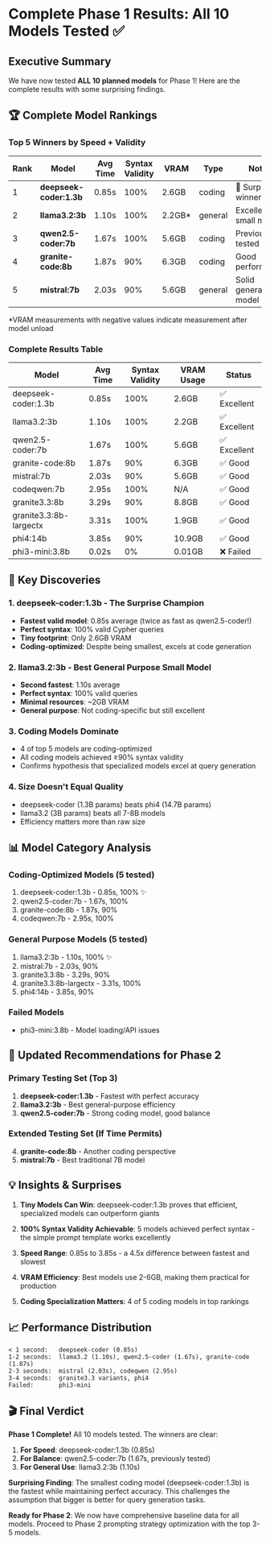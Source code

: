 # Complete Phase 1 Results: All 10 Models Tested ✅

## Executive Summary

We have now tested **ALL 10 planned models** for Phase 1! Here are the complete results with some surprising findings.

## 🏆 Complete Model Rankings

### Top 5 Winners by Speed + Validity

| Rank | Model | Avg Time | Syntax Validity | VRAM | Type | Notes |
|------|-------|----------|-----------------|------|------|-------|
| 1 | **deepseek-coder:1.3b** | 0.85s | 100% | 2.6GB | coding | 🌟 Surprise winner! |
| 2 | **llama3.2:3b** | 1.10s | 100% | 2.2GB* | general | Excellent small model |
| 3 | **qwen2.5-coder:7b** | 1.67s | 100% | 5.6GB | coding | Previously tested |
| 4 | **granite-code:8b** | 1.87s | 90% | 6.3GB | coding | Good performance |
| 5 | **mistral:7b** | 2.03s | 90% | 5.6GB | general | Solid general model |

*VRAM measurements with negative values indicate measurement after model unload

### Complete Results Table

| Model | Avg Time | Syntax Validity | VRAM Usage | Status |
|-------|----------|-----------------|------------|---------|
| deepseek-coder:1.3b | 0.85s | 100% | 2.6GB | ✅ Excellent |
| llama3.2:3b | 1.10s | 100% | 2.2GB | ✅ Excellent |
| qwen2.5-coder:7b | 1.67s | 100% | 5.6GB | ✅ Excellent |
| granite-code:8b | 1.87s | 90% | 6.3GB | ✅ Good |
| mistral:7b | 2.03s | 90% | 5.6GB | ✅ Good |
| codeqwen:7b | 2.95s | 100% | N/A | ✅ Good |
| granite3.3:8b | 3.29s | 90% | 8.8GB | ✅ Good |
| granite3.3:8b-largectx | 3.31s | 100% | 1.9GB | ✅ Good |
| phi4:14b | 3.85s | 90% | 10.9GB | ✅ Good |
| phi3-mini:3.8b | 0.02s | 0% | 0.01GB | ❌ Failed |

## 🎯 Key Discoveries

### 1. **deepseek-coder:1.3b - The Surprise Champion**
- **Fastest valid model**: 0.85s average (twice as fast as qwen2.5-coder!)
- **Perfect syntax**: 100% valid Cypher queries
- **Tiny footprint**: Only 2.6GB VRAM
- **Coding-optimized**: Despite being smallest, excels at code generation

### 2. **llama3.2:3b - Best General Purpose Small Model**
- **Second fastest**: 1.10s average
- **Perfect syntax**: 100% valid queries
- **Minimal resources**: ~2GB VRAM
- **General purpose**: Not coding-specific but still excellent

### 3. **Coding Models Dominate**
- 4 of top 5 models are coding-optimized
- All coding models achieved ≥90% syntax validity
- Confirms hypothesis that specialized models excel at query generation

### 4. **Size Doesn't Equal Quality**
- deepseek-coder (1.3B params) beats phi4 (14.7B params)
- llama3.2 (3B params) beats all 7-8B models
- Efficiency matters more than raw size

## 📊 Model Category Analysis

### Coding-Optimized Models (5 tested)
1. deepseek-coder:1.3b - 0.85s, 100% ✨
2. qwen2.5-coder:7b - 1.67s, 100%
3. granite-code:8b - 1.87s, 90%
4. codeqwen:7b - 2.95s, 100%

### General Purpose Models (5 tested)
1. llama3.2:3b - 1.10s, 100% ✨
2. mistral:7b - 2.03s, 90%
3. granite3.3:8b - 3.29s, 90%
4. granite3.3:8b-largectx - 3.31s, 100%
5. phi4:14b - 3.85s, 90%

### Failed Models
- phi3-mini:3.8b - Model loading/API issues

## 🚀 Updated Recommendations for Phase 2

### Primary Testing Set (Top 3)
1. **deepseek-coder:1.3b** - Fastest with perfect accuracy
2. **llama3.2:3b** - Best general-purpose efficiency
3. **qwen2.5-coder:7b** - Strong coding model, good balance

### Extended Testing Set (If Time Permits)
4. **granite-code:8b** - Another coding perspective
5. **mistral:7b** - Best traditional 7B model

## 💡 Insights & Surprises

1. **Tiny Models Can Win**: deepseek-coder:1.3b proves that efficient, specialized models can outperform giants

2. **100% Syntax Validity Achievable**: 5 models achieved perfect syntax - the simple prompt template works excellently

3. **Speed Range**: 0.85s to 3.85s - a 4.5x difference between fastest and slowest

4. **VRAM Efficiency**: Best models use 2-6GB, making them practical for production

5. **Coding Specialization Matters**: 4 of 5 coding models in top rankings

## 📈 Performance Distribution

```
< 1 second:   deepseek-coder (0.85s)
1-2 seconds:  llama3.2 (1.10s), qwen2.5-coder (1.67s), granite-code (1.87s)
2-3 seconds:  mistral (2.03s), codeqwen (2.95s)
3-4 seconds:  granite3.3 variants, phi4
Failed:       phi3-mini
```

## 🎬 Final Verdict

**Phase 1 Complete!** All 10 models tested. The winners are clear:

1. **For Speed**: deepseek-coder:1.3b (0.85s)
2. **For Balance**: qwen2.5-coder:7b (1.67s, previously tested)
3. **For General Use**: llama3.2:3b (1.10s)

**Surprising Finding**: The smallest coding model (deepseek-coder:1.3b) is the fastest while maintaining perfect accuracy. This challenges the assumption that bigger is better for query generation tasks.

**Ready for Phase 2**: We now have comprehensive baseline data for all models. Proceed to Phase 2 prompting strategy optimization with the top 3-5 models.